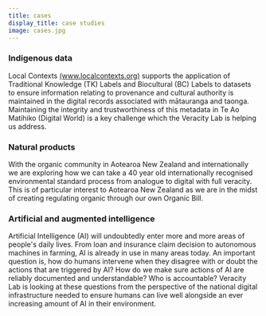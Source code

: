 ```yaml
---
title: cases
display_title: case studies
image: cases.jpg
---
```

<section>
	<h3 class="major"> Indigenous data</h3>
    <p> Local Contexts <a href="www.localcontexts.org">(www.localcontexts.org)</a> supports the application of Traditional Knowledge (TK) Labels and Biocultural (BC) Labels to datasets to ensure information relating to provenance and cultural authority is maintained in the digital records associated with mātauranga and taonga. Maintaining the integrity and trustworthiness of this metadata in Te Ao Matihiko (Digital World) is a key challenge which the Veracity Lab is helping us address.</p>
    <!-- <hr /> -->
</section>

<section>
	<h3 class="major"> Natural products </h3>
    <p> With the organic community in Aotearoa New Zealand and internationally we are exploring how we can take a 40 year old internationally recognised environmental standard process from analogue to digital with full veracity. This is of particular interest to Aotearoa New Zealand as we are in the midst of creating regulating organic through our own Organic Bill. </p>
    <!-- <hr /> -->
</section>

<section>
	<h3 class="major"> Artificial and augmented intelligence</h3>
    <p> Artificial Intelligence (AI) will undoubtedly enter more and more areas 
of people's daily lives. From loan and insurance claim decision to 
autonomous machines in farming, AI is already in use in many areas 
today. An important question is, how do humans intervene when they 
disagree with or doubt the actions that are triggered by AI? How do we 
make sure actions of AI are reliably documented and understandable? Who 
is accountable? Veracity Lab is looking at these questions from the 
perspective of the national digital infrastructure needed to ensure 
humans can live well alongside an ever increasing amount of AI in their 
environment.</p>
    <!-- <hr /> -->
</section>

<!-- 
<section>
	<h4 class="major">Organic</h4>
	<h5 class="major">Agriculture</h5>
    <p> </p>
    <!-- <hr /> 
<!-- </section> --> 